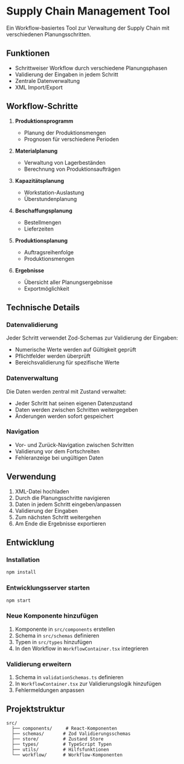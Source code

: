 # Supply Chain Management Tool

Ein Workflow-basiertes Tool zur Verwaltung der Supply Chain mit verschiedenen Planungsschritten.

## Funktionen

- Schrittweiser Workflow durch verschiedene Planungsphasen
- Validierung der Eingaben in jedem Schritt
- Zentrale Datenverwaltung
- XML Import/Export

## Workflow-Schritte

1. **Produktionsprogramm**
   - Planung der Produktionsmengen
   - Prognosen für verschiedene Perioden

2. **Materialplanung**
   - Verwaltung von Lagerbeständen
   - Berechnung von Produktionsaufträgen

3. **Kapazitätsplanung**
   - Workstation-Auslastung
   - Überstundenplanung

4. **Beschaffungsplanung**
   - Bestellmengen
   - Lieferzeiten

5. **Produktionsplanung**
   - Auftragsreihenfolge
   - Produktionsmengen

6. **Ergebnisse**
   - Übersicht aller Planungsergebnisse
   - Exportmöglichkeit

## Technische Details

### Datenvalidierung

Jeder Schritt verwendet Zod-Schemas zur Validierung der Eingaben:
- Numerische Werte werden auf Gültigkeit geprüft
- Pflichtfelder werden überprüft
- Bereichsvalidierung für spezifische Werte

### Datenverwaltung

Die Daten werden zentral mit Zustand verwaltet:
- Jeder Schritt hat seinen eigenen Datenzustand
- Daten werden zwischen Schritten weitergegeben
- Änderungen werden sofort gespeichert

### Navigation

- Vor- und Zurück-Navigation zwischen Schritten
- Validierung vor dem Fortschreiten
- Fehleranzeige bei ungültigen Daten

## Verwendung

1. XML-Datei hochladen
2. Durch die Planungsschritte navigieren
3. Daten in jedem Schritt eingeben/anpassen
4. Validierung der Eingaben
5. Zum nächsten Schritt weitergehen
6. Am Ende die Ergebnisse exportieren

## Entwicklung

### Installation

```bash
npm install
```

### Entwicklungsserver starten

```bash
npm start
```

### Neue Komponente hinzufügen

1. Komponente in `src/components` erstellen
2. Schema in `src/schemas` definieren
3. Typen in `src/types` hinzufügen
4. In den Workflow in `WorkflowContainer.tsx` integrieren

### Validierung erweitern

1. Schema in `validationSchemas.ts` definieren
2. In `WorkflowContainer.tsx` zur Validierungslogik hinzufügen
3. Fehlermeldungen anpassen

## Projektstruktur

```
src/
  ├── components/     # React-Komponenten
  ├── schemas/       # Zod Validierungsschemas
  ├── store/         # Zustand Store
  ├── types/         # TypeScript Typen
  ├── utils/         # Hilfsfunktionen
  └── workflow/      # Workflow-Komponenten
